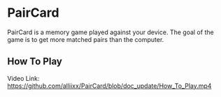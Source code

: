 # PairCard
PairCard is a memory game played against your device. The goal of the game is to get more matched pairs than the computer.

## How To Play
Video Link: https://github.com/alliixx/PairCard/blob/doc_update/How_To_Play.mp4
